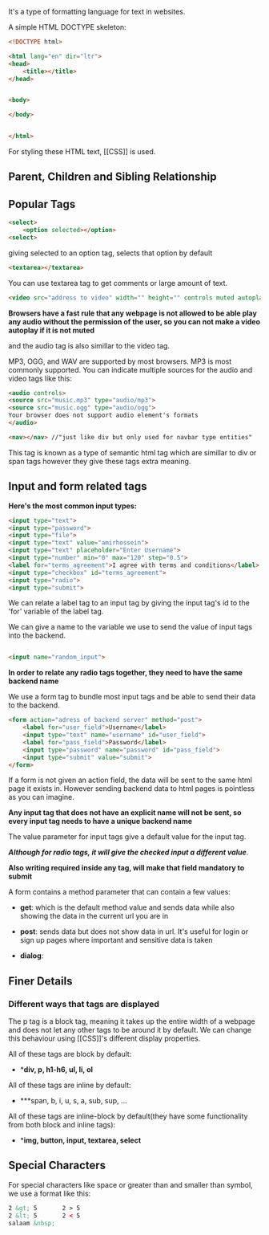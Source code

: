 It's a type of formatting language for text in websites.


A simple HTML DOCTYPE skeleton:

```HTML
<!DOCTYPE html>

<html lang="en" dir="ltr">
<head>
	<title></title>
</head>


<body>

</body>


</html>
```

For styling these HTML text, [[CSS]] is used.
## Parent, Children and Sibling Relationship





## Popular Tags

```HTML
<select>
	<option selected></option> 
<select>
```

giving selected to an option tag, selects that option by default

```HTML
<textarea></textarea>
```

You can use textarea tag to get comments or large amount of text.

```HTML
<video src="address to video" width="" height="" controls muted autoplay loop></video>
```

**Browsers have a fast rule that any webpage is not allowed to be able play any audio without the permission of the user, so you can not make a video autoplay if it is not muted**

and the audio tag is also simillar to the video tag.

MP3, OGG, and WAV are supported by most browsers. MP3 is most commonly supported.
You can indicate multiple sources for the audio and video tags like this:

```HTML
<audio controls>
<source src="music.mp3" type="audio/mp3">
<source src="music.ogg" type="audio/ogg">
Your browser does not support audio element's formats
</audio>
```

```HTML
<nav></nav> //"just like div but only used for navbar type entities"
```

This tag is known as a type of semantic html tag which are simillar to div or span tags however they give these tags extra meaning.
## Input and form related tags

**Here's the most common input types:**

```HTML
<input type="text">
<input type="password">
<input type="file">
<input type="text" value="amirhossein">
<input type="text" placeholder="Enter Username">
<input type="number" min="0" max="120" step="0.5">
<label for="terms_agreement">I agree with terms and conditions</label>
<input type="checkbox" id="terms_agreement">
<input type="radio">
<input type="submit">
```

We can relate a label tag to an input tag by giving the input tag's id to the 'for' variable of the label tag.

We can give a name to the variable we use to send the value of input tags into the backend.

```HTML

<input name="random_input">
```

**In order to relate any radio tags together, they need to have the same backend name**

We use a form tag to bundle most input tags and be able to send their data to the backend.

```HTML
<form action="adress of backend server" method="post">
	<label for="user_field">Username</label>
	<input type="text" name="username" id="user_field">
	<label for="pass_field">Password</label>
	<input type="password" name="password" id="pass_field">
	<input type="submit" value="submit">
</form>
```

If a form is not given an action field, the data will be sent to the same html page it exists in. However sending backend data to html pages is pointless as you can imagine.

**Any input tag that does not have an explicit name will not be sent, so every input tag needs to have a unique backend name**

The value parameter for input tags give a default value for the input tag. 

***Although for radio tags, it will give the checked input a different value***.

**Also writing required inside any tag, will make that field mandatory to submit**

A form contains a method parameter that can contain a few values:

* **get**: which is the default method value and sends data while also showing the data in the current url you are in

* **post**: sends data but does not show data in url. It's useful for login or sign up pages where important and sensitive data is taken

* **dialog**: 

## Finer Details

### Different ways that tags are displayed 

The p tag is a block tag, meaning it takes up the entire width of a webpage and does not let any other tags to be around it by default. We can change this behaviour using [[CSS]]'s different display properties. 

All of these tags are block by default:

* ***div, p, h1-h6, ul, li,  ol**

All of these tags are inline by default:

* ***span, b, i, u, s, a, sub, sup, ...

All of these tags are inline-block by default(they have some functionality from both block and inline tags):

* ***img, button, input, textarea, select**

## Special Characters

For special characters like space or greater than and smaller than symbol, we use a format like this:

```HTML
2 &gt; 5       2 > 5
2 &lt; 5       2 < 5
salaam &nbsp;
```


